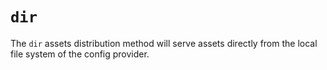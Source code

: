 # `dir`

The `dir` assets distribution method will serve assets directly from the local file system of the config provider.
